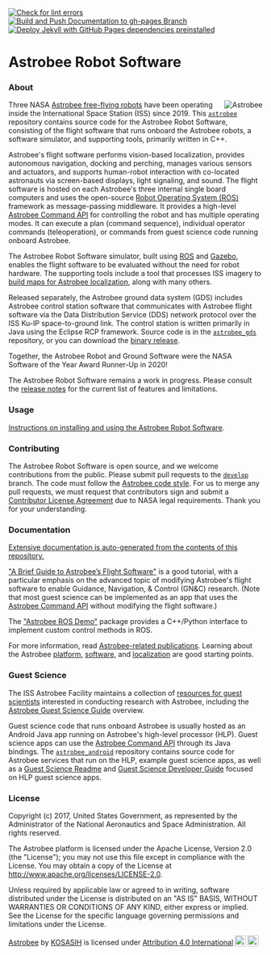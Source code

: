 [![Check for lint errors](https://github.com/KOSASIH/astrobee/actions/workflows/lint.yaml/badge.svg)](https://github.com/KOSASIH/astrobee/actions/workflows/lint.yaml)
[![Build and Push Documentation to gh-pages Branch](https://github.com/KOSASIH/astrobee/actions/workflows/docs.yaml/badge.svg)](https://github.com/KOSASIH/astrobee/actions/workflows/docs.yaml)
[![Deploy Jekyll with GitHub Pages dependencies preinstalled](https://github.com/KOSASIH/astrobee/actions/workflows/pages.yml/badge.svg)](https://github.com/KOSASIH/astrobee/actions/workflows/pages.yml)

# Astrobee Robot Software

### About

<img src="doc/images/astrobee.png" srcset="../images/astrobee.png 1x"
  title="Astrobee" align="right" style="display: inline"/>
Three NASA [Astrobee free-flying robots](https://nasa.gov/astrobee/) have been operating inside
the International Space Station (ISS) since 2019. This [`astrobee`](https://github.com/nasa/astrobee) repository contains source code for the Astrobee Robot Software, consisting of
the flight software that runs onboard the Astrobee robots, a software simulator, and supporting tools, primarily written in C++.

Astrobee's flight software performs vision-based localization,
provides autonomous navigation, docking and perching, manages various sensors
and actuators, and supports human-robot interaction with co-located astronauts via screen-based displays, light
signaling, and sound. The flight software is hosted on each Astrobee's three internal single board computers and
uses the open-source [Robot Operating System (ROS)](https://www.ros.org/) framework as message-passing
middleware.  It provides a high-level [Astrobee Command API](https://nasa.github.io/astrobee/html/command_dictionary.html) for controlling the robot and has multiple operating modes. It can execute a plan (command sequence), individual operator commands (teleoperation), or commands from guest science code running onboard Astrobee.

The Astrobee Robot Software simulator, built using [ROS](https://www.ros.org/) and [Gazebo](http://gazebosim.org/), enables the flight software to be evaluated without the need for robot hardware. The supporting tools include a tool that processes ISS imagery to [build maps for Astrobee localization](https://nasa.github.io/astrobee/html/sparsemapping.html), along with many others.

Released separately, the Astrobee ground data system (GDS) includes Astrobee control station software that communicates with Astrobee flight software via the Data Distribution Service (DDS) network protocol over the ISS Ku-IP space-to-ground link. The control station is written primarily in Java using the Eclipse RCP framework. Source code is in the [`astrobee_gds`](https://github.com/nasa/astrobee_gds) repository, or you can download the [binary release](https://software.nasa.gov/software/ARC-17994-1B).

Together, the Astrobee Robot and Ground Software were the NASA Software of the Year Award Runner-Up in 2020!

The Astrobee Robot Software remains a work in progress. Please consult the
[release notes](https://nasa.github.io/astrobee/html/md_RELEASE.html) for the current list of features and limitations.

### Usage

[Instructions on installing and using the Astrobee Robot Software](https://nasa.github.io/astrobee/html/md_INSTALL.html).

### Contributing

The Astrobee Robot Software is open source, and we welcome contributions
from the public. Please submit pull requests to the [`develop`](https://github.com/nasa/astrobee/tree/develop) branch. The code must follow the [Astrobee code style](https://nasa.github.io/astrobee/html/astrobee-code-style.html).
For us to merge any pull requests, we must request that contributors sign and submit a
[Contributor License Agreement](https://www.nasa.gov/sites/default/files/atoms/files/astrobee_individual_contributor_license_agreement.pdf)
due to NASA legal requirements. Thank you for your understanding.

### Documentation

[Extensive documentation is auto-generated from the contents of this repository.](https://nasa.github.io/astrobee/documentation.html)

["A Brief Guide to Astrobee’s Flight Software"](https://github.com/albee/a-brief-guide-to-astrobee/raw/master/a_brief_guide_to_astrobee_latest.pdf) is a good tutorial, with a particular emphasis on the advanced topic of modifying Astrobee's flight software to enable Guidance, Navigation, & Control (GN&C) research. (Note that most guest science can be implemented as an app that uses the [Astrobee Command API](https://nasa.github.io/astrobee/html/command_dictionary.html) without modifying the flight software.)

The ["Astrobee ROS Demo"](https://github.com/Pedro-Roque/astrobee_ros_demo) package provides a C++/Python interface to implement custom control methods in ROS.

For more information, read [Astrobee-related publications](https://www.nasa.gov/content/research-publications-0).
Learning about the Astrobee [platform](https://www.nasa.gov/sites/default/files/atoms/files/bualat_spaceops_2018_paper.pdf),
[software](https://www.nasa.gov/sites/default/files/atoms/files/fluckiger2018astrobee.pdf),
and [localization](https://www.nasa.gov/sites/default/files/atoms/files/coltin2016localization.pdf)
are good starting points.

### Guest Science

The ISS Astrobee Facility maintains a collection of [resources for guest scientists](https://www.nasa.gov/content/guest-science-resources) interested in conducting research with Astrobee, including the [Astrobee Guest Science Guide](https://www.nasa.gov/sites/default/files/atoms/files/irg-ff029-astrobee-guest-science-guide.pdf) overview.

Guest science code that runs onboard Astrobee is usually hosted as an Android Java app running on Astrobee's high-level processor (HLP). Guest science apps can use the [Astrobee Command API](https://nasa.github.io/astrobee/html/command_dictionary.html) through its Java bindings. The [`astrobee_android`](https://github.com/nasa/astrobee_android) repository contains source code for Astrobee services that run on the HLP, example guest science apps, as well as a [Guest Science Readme](https://github.com/nasa/astrobee_android/blob/master/guest_science_readme.md) and [Guest Science Developer Guide](https://github.com/nasa/astrobee_android/blob/master/gs_developer_guide.md) focused on HLP guest science apps.

### License

Copyright (c) 2017, United States Government, as represented by the
Administrator of the National Aeronautics and Space Administration.
All rights reserved.

The Astrobee platform is licensed under the Apache License, Version 2.0 (the
"License"); you may not use this file except in compliance with the License. You
may obtain a copy of the License at http://www.apache.org/licenses/LICENSE-2.0.

Unless required by applicable law or agreed to in writing, software distributed
under the License is distributed on an "AS IS" BASIS, WITHOUT WARRANTIES OR
CONDITIONS OF ANY KIND, either express or implied. See the License for the
specific language governing permissions and limitations under the License.

<p xmlns:cc="http://creativecommons.org/ns#" xmlns:dct="http://purl.org/dc/terms/"><a property="dct:title" rel="cc:attributionURL" href="https://github.com/KOSASIH/astrobee">Astrobee</a> by <a rel="cc:attributionURL dct:creator" property="cc:attributionName" href="https://github.com/KOSASIH">KOSASIH</a> is licensed under <a href="http://creativecommons.org/licenses/by/4.0/?ref=chooser-v1" target="_blank" rel="license noopener noreferrer" style="display:inline-block;">Attribution 4.0 International<img style="height:22px!important;margin-left:3px;vertical-align:text-bottom;" src="https://mirrors.creativecommons.org/presskit/icons/cc.svg?ref=chooser-v1"><img style="height:22px!important;margin-left:3px;vertical-align:text-bottom;" src="https://mirrors.creativecommons.org/presskit/icons/by.svg?ref=chooser-v1"></a></p>
